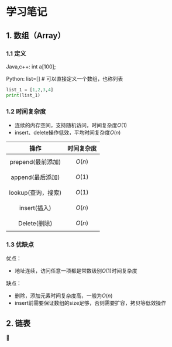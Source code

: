 # 学习笔记

## 1. 数组（Array）

### 1.1 定义

Java,c++: int a[100];

Python: list=[]  # 可以直接定义一个数组，也称列表

```python
list_1 = [1,2,3,4]
print(list_1)
```

### 1.2 时间复杂度

- 连续的内存空间，支持随机访问，时间复杂度$O(1)$
- insert、delete操作低效，平均时间复杂度$O(n)$

|        操作        | 时间复杂度 |
| :----------------: | :--------: |
| prepend(最前添加)  |  $$O(n)$$  |
|  append(最后添加)  |  $$O(1)$$  |
| lookup(查询，搜索) |  $$O(1)$$  |
|    insert(插入)    |  $$O(n)$$  |
|    Delete(删除)    |  $$O(n)$$  |

### 1.3 优缺点

优点：

- 地址连续，访问任意一项都是常数级别$O(1)$时间复杂度

缺点：

- 删除，添加元素时间复杂度高，一般为$O(n)$
- insert前需要保证数组的size足够，否则需要扩容，拷贝等低效操作

## 2. 链表





